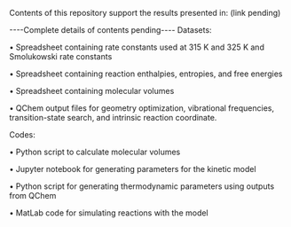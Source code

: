 Contents of this repository support the results presented in: (link pending)


----Complete details of contents pending----
Datasets:

•	Spreadsheet containing rate constants used at 315 K and 325 K and Smolukowski rate constants

•	Spreadsheet containing reaction enthalpies, entropies, and free energies

•	Spreadsheet containing molecular volumes

•	QChem output files for geometry optimization, vibrational frequencies, transition-state search, and intrinsic reaction coordinate.



Codes:

•	Python script to calculate molecular volumes

•	Jupyter notebook for generating parameters for the kinetic model

•	Python script for generating thermodynamic parameters using outputs from QChem

•	MatLab code for simulating reactions with the model

